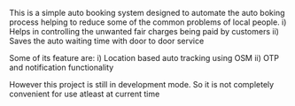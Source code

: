 This is a simple auto booking system designed to automate the auto boking process helping to reduce some of the common problems of local people.
    i) Helps in controlling the unwanted fair charges being paid by customers
    ii) Saves the auto waiting time with door to door service

Some of its feature are:
    i) Location based auto tracking using OSM
    ii) OTP and notification functionality

However this project is still in development mode. So it is not completely convenient for use atleast at current time


